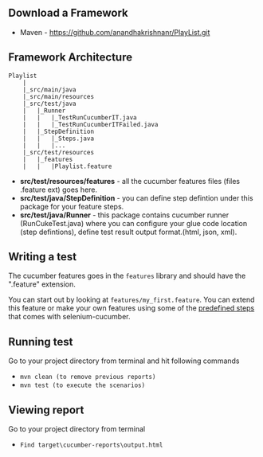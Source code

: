 
Download a Framework
--------------
* Maven - https://github.com/anandhakrishnanr/PlayList.git


Framework Architecture
--------------
	Playlist
		|
		|_src/main/java
		|_src/main/resources
		|_src/test/java
		|	|_Runner
		|	|	|_TestRunCucumberIT.java
		|	|	|_TestRunCucumberITFailed.java
		|	|_StepDefinition
		|	|	|_Steps.java
		|	|	|...
		|_src/test/resources
		|	|_features
		|	|	|Playlist.feature

* **src/test/resources/features** - all the cucumber features files (files .feature ext) goes here.
* **src/test/java/StepDefinition** - you can define step defintion under this package for your feature steps.
* **src/test/java/Runner** - this package contains cucumber runner (RunCukeTest.java) where you can configure your glue code location (step defintions), define test result output format.(html, json, xml).


Writing a test
--------------

The cucumber features goes in the `features` library and should have the ".feature" extension.

You can start out by looking at `features/my_first.feature`. You can extend this feature or make your own features using some of the [predefined steps](doc/canned_steps.md) that comes with selenium-cucumber.



Running test
--------------

Go to your project directory from terminal and hit following commands
* `mvn clean (to remove previous reports)`
* `mvn test (to execute the scenarios)`

Viewing report
--------------

Go to your project directory from terminal 
* `Find target\cucumber-reports\output.html`
